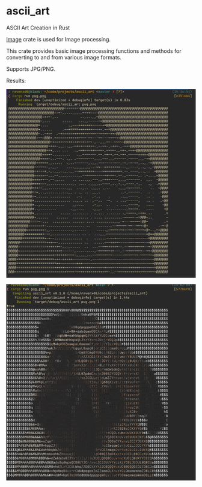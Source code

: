 # ascii_art
ASCII Art Creation in Rust

[Image](https://github.com/image-rs/image) crate is used for Image processing.

This crate provides basic image processing functions and methods for converting to and from various image formats.

Supports JPG/PNG.

Results:
<p align="left">
    <img src="./result.png"/>
</p>

<p align="right">
    <img src="./result1.png"/>
</p>
